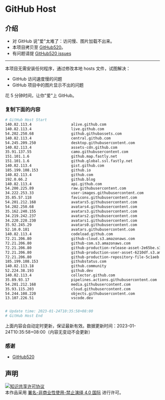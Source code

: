 # GitHub Host
## 介绍
- 对 GitHub 说"爱"太难了：访问慢、图片加载不出来。
- 本项目拷贝至 [GitHub520](https://github.com/521xueweihan/GitHub520)。
- 有问题请提 [GitHub520 issues](https://github.com/521xueweihan/GitHub520/issues/new)

---

本项目无需安装任何程序，通过修改本地 hosts 文件，试图解决：
- GitHub 访问速度慢的问题
- GitHub 项目中的图片显示不出的问题

花 5 分钟时间，让你"爱"上 GitHub。

### 复制下面的内容
```bash
# GitHub Host Start
140.82.113.4                  alive.github.com
140.82.113.4                  live.github.com
54.202.250.68                 github.githubassets.com
140.82.113.4                  central.github.com
54.245.209.250                desktop.githubusercontent.com
140.82.113.4                  assets-cdn.github.com
35.91.137.55                  camo.githubusercontent.com
151.101.1.6                   github.map.fastly.net
151.101.1.6                   github.global.ssl.fastly.net
140.82.113.4                  gist.github.com
185.199.108.153               github.io
140.82.113.4                  github.com
192.0.66.2                    github.blog
140.82.113.4                  api.github.com
54.200.225.89                 raw.githubusercontent.com
34.222.253.33                 user-images.githubusercontent.com
35.85.57.118                  favicons.githubusercontent.com
54.201.212.168                avatars5.githubusercontent.com
54.202.250.68                 avatars4.githubusercontent.com
35.162.240.155                avatars3.githubusercontent.com
34.219.242.237                avatars2.githubusercontent.com
34.220.220.230                avatars1.githubusercontent.com
35.92.245.29                  avatars0.githubusercontent.com
52.10.0.181                   avatars.githubusercontent.com
140.82.113.4                  codeload.github.com
72.21.206.80                  github-cloud.s3.amazonaws.com
72.21.206.80                  github-com.s3.amazonaws.com
72.21.206.80                  github-production-release-asset-2e65be.s3.amazonaws.com
72.21.206.80                  github-production-user-asset-6210df.s3.amazonaws.com
72.21.206.80                  github-production-repository-file-5c1aeb.s3.amazonaws.com
185.199.108.153               githubstatus.com
140.82.113.18                 github.community
52.224.38.193                 github.dev
140.82.113.4                  collector.github.com
35.89.93.17                   pipelines.actions.githubusercontent.com
54.201.212.168                media.githubusercontent.com
35.93.115.203                 cloud.githubusercontent.com
54.244.108.220                objects.githubusercontent.com
13.107.226.51                 vscode.dev


# Update time: 2023-01-24T10:35:58+08:00
# GitHub Host End

```
上面内容会自动定时更新，保证最新有效。数据更新时间：2023-01-24T10:35:58+08:00（内容无变动不会更新）

### 感谢

- [GitHub520](https://github.com/521xueweihan/GitHub520)

## 声明
<a rel="license" href="https://creativecommons.org/licenses/by-nc-nd/4.0/deed.zh"><img alt="知识共享许可协议" style="border-width: 0" src="https://licensebuttons.net/l/by-nc-nd/4.0/88x31.png"></a><br>本作品采用 <a rel="license" href="https://creativecommons.org/licenses/by-nc-nd/4.0/deed.zh">署名-非商业性使用-禁止演绎 4.0 国际</a> 进行许可。